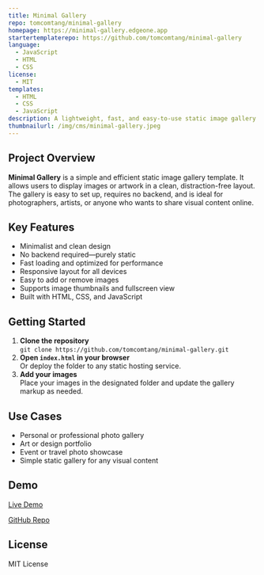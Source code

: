 ```yaml
---
title: Minimal Gallery
repo: tomcomtang/minimal-gallery
homepage: https://minimal-gallery.edgeone.app
startertemplaterepo: https://github.com/tomcomtang/minimal-gallery
language:
  - JavaScript
  - HTML
  - CSS
license:
  - MIT
templates:
  - HTML
  - CSS
  - JavaScript
description: A lightweight, fast, and easy-to-use static image gallery template for quickly showcasing photos or artwork with a minimalist design.
thumbnailurl: /img/cms/minimal-gallery.jpeg
---
```


## Project Overview

**Minimal Gallery** is a simple and efficient static image gallery template. It allows users to display images or artwork in a clean, distraction-free layout. The gallery is easy to set up, requires no backend, and is ideal for photographers, artists, or anyone who wants to share visual content online.

## Key Features

- Minimalist and clean design
- No backend required—purely static
- Fast loading and optimized for performance
- Responsive layout for all devices
- Easy to add or remove images
- Supports image thumbnails and fullscreen view
- Built with HTML, CSS, and JavaScript

## Getting Started

1. **Clone the repository**  
   `git clone https://github.com/tomcomtang/minimal-gallery.git`
2. **Open `index.html` in your browser**  
   Or deploy the folder to any static hosting service.
3. **Add your images**  
   Place your images in the designated folder and update the gallery markup as needed.

## Use Cases

- Personal or professional photo gallery
- Art or design portfolio
- Event or travel photo showcase
- Simple static gallery for any visual content

## Demo

[Live Demo](https://minimal-gallery-demo.example.com)

[GitHub Repo](https://github.com/tomcomtang/minimal-gallery)

## License

MIT License
